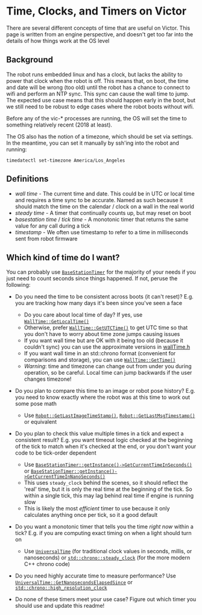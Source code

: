 # Time, Clocks, and Timers on Victor

There are several different concepts of time that are useful on Victor. This page is written from an engine
perspective, and doesn't get too far into the details of how things work at the OS level

## Background

The robot runs embedded linux and has a clock, but lacks the ability to power that clock when the robot is
off. This means that, on boot, the time and date will be wrong (too old) until the robot has a chance to
connect to wifi and perform an NTP sync. This sync can cause the wall time to jump. The expected use case
means that this should happen early in the boot, but we still need to be robust to edge cases where the robot
boots without wifi.

Before any of the vic-* processes are running, the OS will set the time to something relatively recent (2018
at least).

The OS also has the notion of a timezone, which should be set via settings. In the meantime, you can set it
manually by ssh'ing into the robot and running:
```
timedatectl set-timezone America/Los_Angeles
```

## Definitions

* _wall time_ - The current time and date. This could be in UTC or local time and requires a time sync to be
  accurate. Named as such because it should match the time on the calendar / clock on a wall in the real world
* _steady time_ - A timer that continually counts up, but may reset on boot
* _basestation time_ / _tick time_ - A monotonic timer that returns the same value for any call during a tick
* _timestamp_ - We often use timestamp to refer to a time in milliseconds sent from robot firmware

## Which kind of time do I want?

You can probably use [`BaseStationTimer`](../../coretech/common/engine/utils/timer.h) for the majority of your
needs if you just need to count seconds since things happened. If not, peruse the following:

* Do you need the time to be consistent across boots (it can't reset)? E.g. you are tracking how many days
  it's been since you've seen a face
    * Do you care about local time of day? If yes, use [`WallTime::GetLocalTime()`](../../osState/wallTime.h)
    * Otherwise, prefer [`WallTime::GetUTCTime()`](../../osState/wallTime.h) to get UTC time so that you don't
      have to worry about time zone jumps causing issues
    * If you want wall time but are OK with it being too old (because it couldn't sync) you can use the
      approximate versions in [wallTime.h](../../osState/wallTime.h)
    * If you want wall time in an std::chrono format (convenient for comparisons and storage), you can use
      [`WallTime::GetTime()`](../../osState/wallTime.h)
    * *Warning*: time and timezone can change out from under you during operation, so be careful. Local time
      can jump backwards if the user changes timezone!

* Do you plan to compare this time to an image or robot pose history? E.g. you need to know exactly where the
  robot was at this time to work out some pose math
    * Use [`Robot::GetLastImageTimeStamp()`](../../engine/robot.h),
      [`Robot::GetLastMsgTimestamp()`](../../engine/robot.h) or equivalent

* Do you plan to check this value multiple times in a tick and expect a consistent result? E.g. you want
  timeout logic checked at the beginning of the tick to match when it's checked at the end, or you don't want
  your code to be tick-order dependent
    * Use
      [`BaseStationTimer::getInstance()->GetCurrentTimeInSeconds()`](../../coretech/common/engine/utils/timer.h)
      or
      [`BaseStationTimer::getInstance()->GetCurrentTimeInNanoSeconds()`](../../coretech/common/engine/utils/timer.h)
    * This uses `steady_clock` behind the scenes, so it should reflect the 'real' time, but it is only the real time at the beginning of the tick. So within a single tick, this may lag behind real time if engine is running slow
    * This is likely the most _efficient_ timer to use because it only calculates anything once per tick, so it a good default

* Do you want a monotonic timer that tells you the time _right now_ within a tick? E.g. if you are computing
  exact timing on when a light should turn on
    * Use [`UniversalTime`](../../lib/util/source/anki/util/time/universalTime.h) (for traditional clock
      values in seconds, millis, or nanoseconds) or
      [`std::chrono::steady_clock`](https://en.cppreference.com/w/cpp/chrono/steady_clock) (for the more
      modern C++ chrono code)

* Do you need highly accurate time to measure performance? Use
  [`UniversalTime::GetNanosecondsElapsedSince`](../../lib/util/source/anki/util/time/universalTime.h) or
  [`std::chrono::high_resolution_clock`](https://en.cppreference.com/w/cpp/chrono/high_resolution_clock)

* Do none of these timers meet your use case? Figure out which timer you should use and update this readme!
